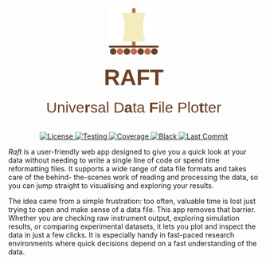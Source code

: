 <p align="center">
   <img src="https://github.com/Emmanuelpean/raft/blob/main/resources/medias/logo.svg" alt="Raft">
</p>
<p align="center" style="font-family: sans-serif; font-size: 45px; line-height: 1.3; color: rgb(108, 65, 39); margin: 0;">
  <strong>RAFT</strong>
</p>
<p align="center" style="font-family: sans-serif; font-size: 30px; line-height: 1.3; color: rgb(108, 65, 39); margin-top: 10px;">
  Unive<strong>r</strong>sal D<strong>a</strong>ta <strong>F</strong>ile Plo<strong>t</strong>ter
</p>
<p align="center">
   <a href="https://opensource.org/licenses/MIT">
      <img src="https://img.shields.io/badge/License-MIT-yellow.svg" alt="License">
   </a>
   <a href="https://github.com/Emmanuelpean/raft/actions?query=branch%3Atype-hints+event%3Apush">
      <img src="https://github.com/emmanuelpean/raft/actions/workflows/test.yml/badge.svg?event=push&branch=type-hints" alt="Testing">
   </a>
   <a href="#">
      <img src="https://img.shields.io/endpoint?url=https://gist.githubusercontent.com/emmanuelpean/f16aa96ae648cb1668b4d57a531b5e9b/raw/raft-pytest-coverage-comment__main.json" alt="Coverage">
   </a>
   <a href="https://github.com/psf/black">
      <img src="https://img.shields.io/badge/code%20style-black-000000.svg" alt="Black">
   </a>
   <a href="https://github.com/emmanuelpean/raft/commits/type-hints">
      <img src="https://img.shields.io/github/last-commit/emmanuelpean/raft/type-hints" alt="Last Commit">
   </a>
</p>

*Raft* is a user-friendly web app designed to give you a quick look at your data without needing to write a single line 
of code or spend time reformatting files. It supports a wide range of data file formats and takes care of the behind-
the-scenes work of reading and processing the data, so you can jump straight to visualising and exploring your results.

The idea came from a simple frustration: too often, valuable time is lost just trying to open and make sense of a data 
file. This app removes that barrier. Whether you are checking raw instrument output, exploring simulation results, or 
comparing experimental datasets, it lets you plot and inspect the data in just a few clicks. It is especially handy in 
fast-paced research environments where quick decisions depend on a fast understanding of the data.
